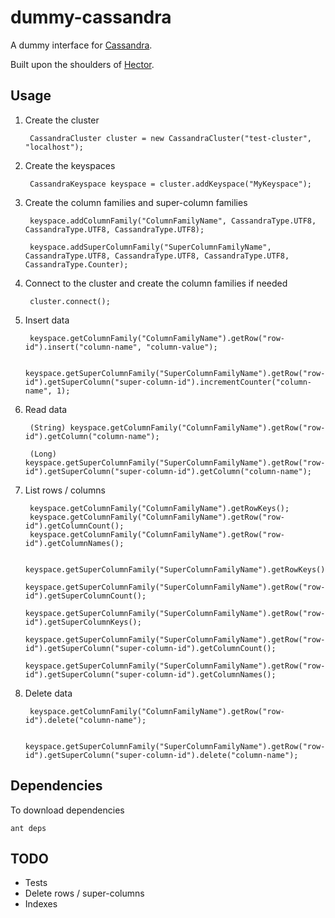 # dummy-cassandra

A dummy interface for [Cassandra](http://cassandra.apache.org).

Built upon the shoulders of [Hector](http://hector-client.github.com/hector).

## Usage


1. Create the cluster

		CassandraCluster cluster = new CassandraCluster("test-cluster", "localhost");

1. Create the keyspaces
	
		CassandraKeyspace keyspace = cluster.addKeyspace("MyKeyspace");
	
1. Create the column families and super-column families
	
		keyspace.addColumnFamily("ColumnFamilyName", CassandraType.UTF8, CassandraType.UTF8, CassandraType.UTF8);
		
		keyspace.addSuperColumnFamily("SuperColumnFamilyName", CassandraType.UTF8, CassandraType.UTF8, CassandraType.UTF8, CassandraType.Counter);

1. Connect to the cluster and create the column families if needed

		cluster.connect();
	
1. Insert data

		keyspace.getColumnFamily("ColumnFamilyName").getRow("row-id").insert("column-name", "column-value");
	
		keyspace.getSuperColumnFamily("SuperColumnFamilyName").getRow("row-id").getSuperColumn("super-column-id").incrementCounter("column-name", 1);

1. Read data

		(String) keyspace.getColumnFamily("ColumnFamilyName").getRow("row-id").getColumn("column-name");
	
		(Long) keyspace.getSuperColumnFamily("SuperColumnFamilyName").getRow("row-id").getSuperColumn("super-column-id").getColumn("column-name");
	
1. List rows / columns

		keyspace.getColumnFamily("ColumnFamilyName").getRowKeys();
		keyspace.getColumnFamily("ColumnFamilyName").getRow("row-id").getColumnCount();
		keyspace.getColumnFamily("ColumnFamilyName").getRow("row-id").getColumnNames();
	
		keyspace.getSuperColumnFamily("SuperColumnFamilyName").getRowKeys();
		keyspace.getSuperColumnFamily("SuperColumnFamilyName").getRow("row-id").getSuperColumnCount();
		keyspace.getSuperColumnFamily("SuperColumnFamilyName").getRow("row-id").getSuperColumnKeys();
		keyspace.getSuperColumnFamily("SuperColumnFamilyName").getRow("row-id").getSuperColumn("super-column-id").getColumnCount();
		keyspace.getSuperColumnFamily("SuperColumnFamilyName").getRow("row-id").getSuperColumn("super-column-id").getColumnNames();

1. Delete data

		keyspace.getColumnFamily("ColumnFamilyName").getRow("row-id").delete("column-name");
		
		keyspace.getSuperColumnFamily("SuperColumnFamilyName").getRow("row-id").getSuperColumn("super-column-id").delete("column-name");


## Dependencies

To download dependencies

	ant deps


## TODO

- Tests
- Delete rows / super-columns
- Indexes
